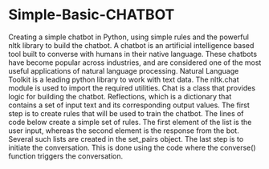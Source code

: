 # Simple-Basic-CHATBOT
 Creating a simple chatbot in Python, using simple rules and the powerful nltk library to build the chatbot.
A chatbot is an artificial intelligence based tool built to converse with humans in their native language. 
These chatbots have become popular across industries, and are considered one of the most useful applications of natural language processing.
Natural Language Toolkit  is a leading python library to work with text data.
The nltk.chat module is used to import the required utilities.
Chat is a class that provides logic for building the chatbot.
Reflections, which is a dictionary that contains a set of input text and its corresponding output values. 
The first step is to create rules that will be used to train the chatbot. The lines of code below create a simple set of rules.
The first element of the list is the user input, whereas the second element is the response from the bot.
Several such lists are created in the set_pairs object.
The last step is to initiate the conversation. This is done using the code where the converse() function triggers the conversation.
